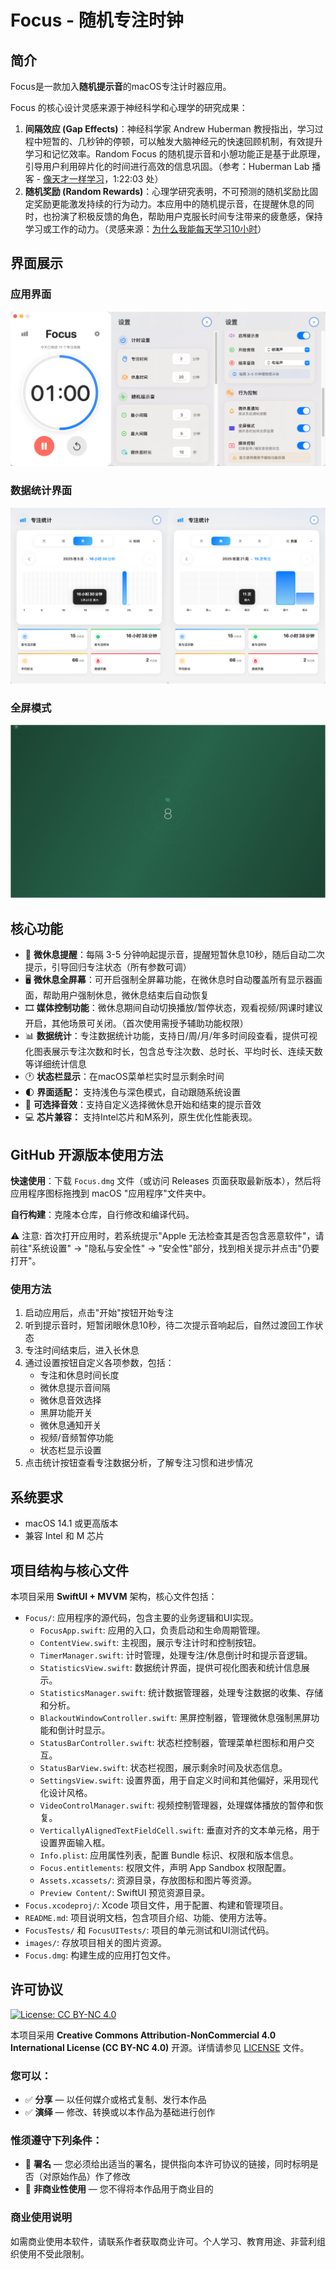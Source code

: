 # Focus - 随机专注时钟


## 简介

Focus是一款加入**随机提示音**的macOS专注计时器应用。

Focus 的核心设计灵感来源于神经科学和心理学的研究成果：
1.  **间隔效应 (Gap Effects)**：神经科学家 Andrew Huberman 教授指出，学习过程中短暂的、几秒钟的停顿，可以触发大脑神经元的快速回顾机制，有效提升学习和记忆效率。Random Focus 的随机提示音和小憩功能正是基于此原理，引导用户利用碎片化的时间进行高效的信息巩固。（参考：Huberman Lab 播客 - [像天才一样学习](https://www.bilibili.com/video/BV1BopsenEaW/?share_source=copy_web&vd_source=80067a9d068c4c06488f9be7364e3539)，1:22:03 处）
2.  **随机奖励 (Random Rewards)**：心理学研究表明，不可预测的随机奖励比固定奖励更能激发持续的行为动力。本应用中的随机提示音，在提醒休息的同时，也扮演了积极反馈的角色，帮助用户克服长时间专注带来的疲惫感，保持学习或工作的动力。（灵感来源：[为什么我能每天学习10小时](https://www.bilibili.com/video/BV1naLozQEBq/?share_source=copy_web&vd_source=80067a9d068c4c06488f9be7364e3539)）



## 界面展示

### 应用界面
![设置界面](images/clock_setting.png)

### 数据统计界面
![数据统计界面](images/data_analysis.png)


### 全屏模式
![全屏模式](images/all_screen.png)


## 核心功能

- 🔔 **微休息提醒**：每隔 3-5 分钟响起提示音，提醒短暂休息10秒，随后自动二次提示，引导回归专注状态（所有参数可调）
- 🖥️ **微休息全屏幕**：可开启强制全屏幕功能，在微休息时自动覆盖所有显示器画面，帮助用户强制休息，微休息结束后自动恢复
- 🎞️ **媒体控制功能**：微休息期间自动切换播放/暂停状态，观看视频/网课时建议开启，其他场景可关闭。（首次使用需授予辅助功能权限）
- 📊 **数据统计**：专注数据统计功能，支持日/周/月/年多时间段查看，提供可视化图表展示专注次数和时长，包含总专注次数、总时长、平均时长、连续天数等详细统计信息
- 🕐  **状态栏显示**：在macOS菜单栏实时显示剩余时间
- 🌓 **界面适配：** 支持浅色与深色模式，自动跟随系统设置
- 🎵 **可选择音效**：支持自定义选择微休息开始和结束的提示音效
- 💻 **芯片兼容：** 支持Intel芯片和M系列，原生优化性能表现。


## GitHub 开源版本使用方法
**快速使用**：下载 `Focus.dmg` 文件（或访问 Releases 页面获取最新版本），然后将应用程序图标拖拽到 macOS "应用程序"文件夹中。

**自行构建**：克隆本仓库，自行修改和编译代码。

⚠️ 注意: 首次打开应用时，若系统提示"Apple 无法检查其是否包含恶意软件"，请前往"系统设置" -> "隐私与安全性" -> "安全性"部分，找到相关提示并点击"仍要打开"。

### 使用方法
1. 启动应用后，点击"开始"按钮开始专注
2. 听到提示音时，短暂闭眼休息10秒，待二次提示音响起后，自然过渡回工作状态
3. 专注时间结束后，进入长休息
4. 通过设置按钮自定义各项参数，包括：
   - 专注和休息时间长度
   - 微休息提示音间隔
   - 微休息音效选择
   - 黑屏功能开关
   - 微休息通知开关
   - 视频/音频暂停功能
   - 状态栏显示设置
5. 点击统计按钮查看专注数据分析，了解专注习惯和进步情况

## 系统要求

- macOS 14.1 或更高版本
- 兼容 Intel 和 M 芯片


## 项目结构与核心文件

本项目采用 **SwiftUI + MVVM** 架构，核心文件包括：

- `Focus/`: 应用程序的源代码，包含主要的业务逻辑和UI实现。
  - `FocusApp.swift`: 应用的入口，负责启动和生命周期管理。
  - `ContentView.swift`: 主视图，展示专注计时和控制按钮。
  - `TimerManager.swift`: 计时管理，处理专注/休息倒计时和提示音逻辑。
  - `StatisticsView.swift`: 数据统计界面，提供可视化图表和统计信息展示。
  - `StatisticsManager.swift`: 统计数据管理器，处理专注数据的收集、存储和分析。
  - `BlackoutWindowController.swift`: 黑屏控制器，管理微休息强制黑屏功能和倒计时显示。
  - `StatusBarController.swift`: 状态栏控制器，管理菜单栏图标和用户交互。
  - `StatusBarView.swift`: 状态栏视图，展示剩余时间及状态信息。
  - `SettingsView.swift`: 设置界面，用于自定义时间和其他偏好，采用现代化设计风格。
  - `VideoControlManager.swift`: 视频控制管理器，处理媒体播放的暂停和恢复。
  - `VerticallyAlignedTextFieldCell.swift`: 垂直对齐的文本单元格，用于设置界面输入框。
  - `Info.plist`: 应用属性列表，配置 Bundle 标识、权限和版本信息。
  - `Focus.entitlements`: 权限文件，声明 App Sandbox 权限配置。
  - `Assets.xcassets/`: 资源目录，存放图标和图片等资源。
  - `Preview Content/`: SwiftUI 预览资源目录。
- `Focus.xcodeproj/`: Xcode 项目文件，用于配置、构建和管理项目。
- `README.md`: 项目说明文档，包含项目介绍、功能、使用方法等。
- `FocusTests/` 和 `FocusUITests/`: 项目的单元测试和UI测试代码。
- `images/`: 存放项目相关的图片资源。
- `Focus.dmg`: 构建生成的应用打包文件。

## 许可协议

[![License: CC BY-NC 4.0](https://img.shields.io/badge/License-CC%20BY--NC%204.0-lightgrey.svg)](https://creativecommons.org/licenses/by-nc/4.0/)

本项目采用 **Creative Commons Attribution-NonCommercial 4.0 International License (CC BY-NC 4.0)** 开源。详情请参见 [LICENSE](LICENSE) 文件。

### 您可以：
- ✅ **分享** — 以任何媒介或格式复制、发行本作品
- ✅ **演绎** — 修改、转换或以本作品为基础进行创作

### 惟须遵守下列条件：
- 📝 **署名** — 您必须给出适当的署名，提供指向本许可协议的链接，同时标明是否（对原始作品）作了修改
- 🚫 **非商业性使用** — 您不得将本作品用于商业目的

### 商业使用说明
如需商业使用本软件，请联系作者获取商业许可。个人学习、教育用途、非营利组织使用不受此限制。
